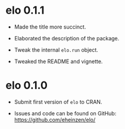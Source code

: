 # elo 0.1.1

* Made the title more succinct.

* Elaborated the description of the package.

* Tweak the internal `elo.run` object.

* Tweaked the README and vignette.

# elo 0.1.0

* Submit first version of `elo` to CRAN.

* Issues and code can be found on GitHub: https://github.com/eheinzen/elo/


